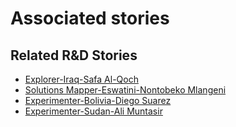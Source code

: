 # Associated stories

<!-- !!DO NOT REMOVE!! start autogenerated hyperlinks -->
## Related R&D Stories
- [Explorer\-Iraq\-Safa Al\-Qoch](/stories/?doc=26_Safa_Iraq-en-US)
- [Solutions Mapper\-Eswatini\-Nontobeko Mlangeni](/stories/?doc=Nontobeko_edited-en-US)
- [Experimenter\-Bolivia\-Diego Suarez](/stories/?doc=Diego%20Bolivia_LQ-en-US)
- [Experimenter\-Sudan\-Ali Muntasir](/stories/?doc=Ali%20Sudan_LQ-en-US)
<!-- !!DO NOT REMOVE!! end autogenerated hyperlinks -->